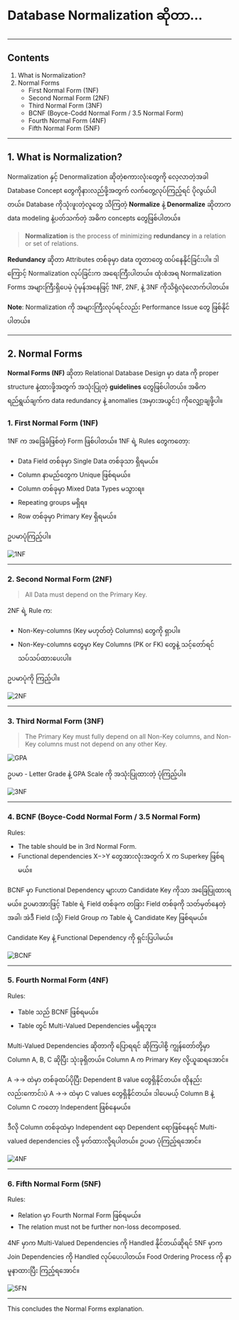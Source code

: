 
# Database Normalization ဆိုတာ...

---

## Contents
1. What is Normalization?
2. Normal Forms
   - First Normal Form (1NF)
   - Second Normal Form (2NF)
   - Third Normal Form (3NF)
   - BCNF (Boyce-Codd Normal Form / 3.5 Normal Form)
   - Fourth Normal Form (4NF)
   - Fifth Normal Form (5NF)

---

## 1. What is Normalization?

Normalization နှင့် Denormalization ဆိုတဲ့စကားလုံးတွေကို လေ့လာတဲ့အခါ Database Concept တွေကိုနားလည်ဖို့အတွက် လက်တွေ့လုပ်ကြည့်ရင် ပိုလွယ်ပါတယ်။ Database ကိုသုံးဖူးတဲ့လူတွေ သိကြတဲ့ **Normalize** နဲ့ **Denormalize** ဆိုတာက data modeling နဲ့ပတ်သက်တဲ့ အဓိက concepts တွေဖြစ်ပါတယ်။

> **Normalization** is the process of minimizing **redundancy** in a relation or set of relations.

**Redundancy** ဆိုတာ Attributes တစ်ခုမှာ data တူတာတွေ ထပ်နေနိုင်ခြင်းပါ။ ဒါကြောင့် Normalization လုပ်ခြင်းက အရေးကြီးပါတယ်။ ထုံးစံအရ Normalization Forms အများကြီးရှိပေမဲ့ ပုံမှန်အနေဖြင့် 1NF, 2NF, နဲ့ 3NF ကိုသိရုံလုံလောက်ပါတယ်။ 

**Note**: Normalization ကို အများကြီးလုပ်ရင်လည်း Performance Issue တွေ ဖြစ်နိုင်ပါတယ်။

---

## 2. Normal Forms

**Normal Forms (NF)** ဆိုတာ Relational Database Design မှာ data ကို proper structure နဲ့ထားဖို့အတွက် အသုံးပြုတဲ့ **guidelines** တွေဖြစ်ပါတယ်။ အဓိကရည်ရွယ်ချက်က data redundancy နဲ့ anomalies (အမှားအယွင်း) ကိုလျှော့ချဖို့ပါ။

### 1. First Normal Form (1NF)

1NF က အခြေခံဖြစ်တဲ့ Form ဖြစ်ပါတယ်။ 1NF ရဲ့ Rules တွေကတော့:
- Data Field တစ်ခုမှာ Single Data တစ်ခုသာ ရှိရမယ်။
- Column နာမည်တွေက Unique ဖြစ်ရမယ်။
- Column တစ်ခုမှာ Mixed Data Types မသွားရ။
- Repeating groups မရှိရ။
- Row တစ်ခုမှာ Primary Key ရှိရမယ်။

ဥပမာပုံကြည့်ပါ။

![1NF](images/1NF.png)

---

### 2. Second Normal Form (2NF)

> All Data must depend on the Primary Key.

2NF ရဲ့ Rule က:
- Non-Key-columns (Key မဟုတ်တဲ့ Columns) တွေကို ရှာပါ။
- Non-Key-columns တွေမှာ Key Columns (PK or FK) တွေနဲ့ သင့်တော်ရင် သပ်သပ်ထားပေးပါ။ 

ဥပမာပုံကို ကြည့်ပါ။

![2NF](images/2NF.png)

---

### 3. Third Normal Form (3NF)

> The Primary Key must fully depend on all Non-Key columns, and Non-Key columns must not depend on any other Key.


![GPA](images/GPA.jpeg)

ဥပမာ - Letter Grade နဲ့ GPA Scale ကို အသုံးပြုထားတဲ့ ပုံကြည့်ပါ။

![3NF](images/3NF.png)

---

### 4. BCNF (Boyce-Codd Normal Form / 3.5 Normal Form)

Rules:
- The table should be in 3rd Normal Form.
- Functional dependencies X−>Y တွေအားလုံးအတွက် X က Superkey ဖြစ်ရမယ်။

BCNF မှာ Functional Dependency များဟာ Candidate Key ကိုသာ အခြေပြုထားရမယ်။ ဥပမာအားဖြင့် Table ရဲ့ Field တစ်ခုက တခြား Field တစ်ခုကို သတ်မှတ်နေတဲ့အခါ၊ အဲဒီ Field (သို့) Field Group က Table ရဲ့ Candidate Key ဖြစ်ရမယ်။

Candidate Key နဲ့ Functional Dependency ကို ရှင်းပြပါမယ်။

![BCNF](images/BCNF.png)

---

### 5. Fourth Normal Form (4NF)

Rules:
- Table သည် BCNF ဖြစ်ရမယ်။
- Table တွင် Multi-Valued Dependencies မရှိရဘူး။

Multi-Valued Dependencies ဆိုတာကို ပြောရရင် ဆိုကြပါစို့ ကျွန်တော်တို့မှာ Column A, B, C ဆိုပြီး သုံးခုရှိတယ်။ Column A က Primary Key လို့ယူဆရအောင်။

A ->-> ထဲမှာ တစ်ခုထပ်ပိုပြီး Dependent B value တွေရှိနိုင်တယ်။ ထိုနည်းလည်းကောင်းပဲ A ->-> ထဲမှာ C values တွေရှိနိုင်တယ်။ ဒါပေမယ့် Column B နဲ့ Column C ကတော့ Independent ဖြစ်နေမယ်။

ဒီလို Column တစ်ခုထဲမှာ Independent ရော Dependent ရောဖြစ်နေရင် Multi-valued dependencies လို့ မှတ်ထားလို့ရပါတယ်။ ဥပမာ ပုံကြည့်ရအောင်။


![4NF](images/4NF.png)

---

### 6. Fifth Normal Form (5NF)

Rules:
- Relation မှာ Fourth Normal Form ဖြစ်ရမယ်။
- The relation must not be further non-loss decomposed.

4NF မှာက Multi-Valued Dependencies ကို Handled နိုင်တယ်ဆိုရင် 5NF မှာက Join Dependencies ကို Handled လုပ်ပေးပါတယ်။ Food Ordering Process ကို နာမူနာထားပြီး ကြည့်ရအောင်။

![5FN](images/5NF.png)

---

This concludes the Normal Forms explanation.
